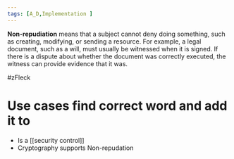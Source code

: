 ```yaml
---
tags: [A_D,Implementation ]
---
```

**Non-repudiation** means that a subject cannot deny doing something, such as creating, modifying, or sending a resource. For example, a legal document, such as a will, must usually be witnessed when it is signed. If there is a dispute about whether the document was correctly executed, the witness can provide evidence that it was.

#zFleck 
# Use cases find correct word and add it to 
- Is a [[security control]]
- Cryptography supports Non-repudation